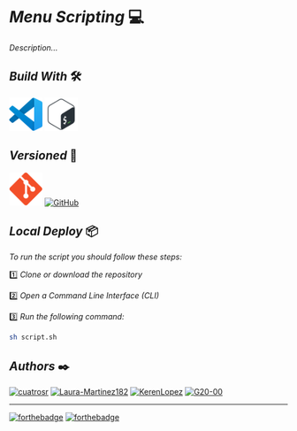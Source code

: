 # ***Menu Scripting*** 💻️

<p style="text-align: justify">
    <i>Description...</i>
</p>

## ***Build With*** 🛠️

<div style="text-align: left">
    <p>
        <a href="https://code.visualstudio.com" target="_blank"> <img alt="V" src="https://raw.githubusercontent.com/devicons/devicon/55609aa5bd817ff167afce0d965585c92040787a/icons/vscode/vscode-original.svg" height="60" width = "60"></a>
        <a href="https://es.wikipedia.org/wiki/Bash" target="_blank"> <img alt="Bash" src="https://raw.githubusercontent.com/devicons/devicon/55609aa5bd817ff167afce0d965585c92040787a/icons/bash/bash-original.svg" height="60" width = "60"></a>
    </p>
</div>

## ***Versioned*** 📌

<div style="text-align: left">
    <a href="https://git-scm.com/" target="_blank"> <img src="https://raw.githubusercontent.com/devicons/devicon/2ae2a900d2f041da66e950e4d48052658d850630/icons/git/git-original.svg" height="60" width = "60" alt="Git"></a>
    <a href="https://github.com/" target="_blank"> <img src="https://img.icons8.com/fluency-systems-filled/344/ffffff/github.png" height="60" width = "60" alt="GitHub"></a>
</div>

## ***Local Deploy*** 📦

*To run the script you should follow these steps:*

1️⃣ *Clone or download the repository*

2️⃣ *Open a Command Line Interface (CLI)*

3️⃣ *Run the following command:*

```bash
sh script.sh
```

## ***Authors*** ✒️

<div style="text-align: left">
    <a href="https://github.com/cuatrosr" target="_blank"> <img alt="cuatrosr" src="https://images.weserv.nl/?url=avatars.githubusercontent.com/u/70908378?v=4&h=60&w=60&fit=cover&mask=circle"></a>
    <a href="https://github.com/Laura-Martinez182" target="_blank"> <img alt="Laura-Martinez182" src="https://images.weserv.nl/?url=https://avatars.githubusercontent.com/u/71099708?v=4&h=60&w=60&fit=cover&mask=circle"></a>
    <a href="https://github.com/KerenLopez" target="_blank"> <img alt="KerenLopez" src="https://images.weserv.nl/?url=https://avatars.githubusercontent.com/u/72984829?v=4&h=60&w=60&fit=cover&mask=circle"></a>
    <a href="https://github.com/G20-00" target="_blank"> <img alt="G20-00" src="https://images.weserv.nl/?url=https://avatars.githubusercontent.com/u/70019070?v=4&h=60&w=60&fit=cover&mask=circle"></a>
</div>

---
[![forthebadge](https://forthebadge.com/images/badges/built-with-love.svg)](https://forthebadge.com)
[![forthebadge](https://forthebadge.com/images/badges/for-you.svg)](https://forthebadge.com)